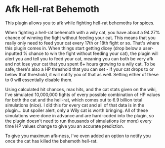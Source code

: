 # Afk Hell-rat Behemoth
This plugin allows you to afk while fighting hell-rat behemoths for spices.  

When fighting a hell-rat behemoth with a wily cat, you have about a 94.27% chance of winning the fight without feeding your cat.  This means that you really only need to feed your cat every 17th or 18th fight or so.  That's where this plugin comes in.  When things start getting dicey (drop below a user-inputted % chance to win the fight without feeding your cat), the plugin will alert you and tell you to feed your cat, meaning you can both be very afk and not lose your cat that you spent 6+ hours growing to a wily cat.  To be safe, there's also a HP threshold that you can set - if your cat drops to or below that threshold, it will notify you of that as well.  Setting either of these to 0 will essentially disable them.

Using calculated hit chances, max hits, and the cat stats given on the wiki, I've simulated 10,000,000 fights of every possible combination of HP values for both the cat and the hell-rat, which comes out to 6.9 billion total simulations (nice).  I did this for every cat and all of that data is in the plugin... but spoiler alert, only a Wily cat is worth bringing.  All of these simulations were done in advance and are hard-coded into the plugin, so the plugin doesn't need to run thousands of simulations (or more) every time HP values change to give you an accurate prediction.

To give you maximum afk-ness, I've even added an option to notify you once the cat has killed the behemoth hell-rat.